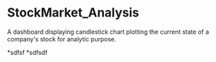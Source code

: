 # StockMarket_Analysis
A dashboard displaying candlestick chart plotting the current state of a company's stock for analytic purpose.

*sdfsf
*sdfsdf

